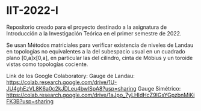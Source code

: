 # IIT-2022-I
Repositorio creado para el proyecto destinado a la asignatura de Introducción a la Investigación Teórica en el primer semestre de 2022.

Se usan Métodos matriciales para verificar existencia de niveles de Landau en topologías no equivalentes a la del subespacio usual en un cuadrado plano [0,a]x[0,a], en particular las del cilindro, cinta de Möbius y un toroide vistas como topologías cociente.

Link de los Google Colaboratory: Gauge de Landau: https://colab.research.google.com/drive/1U-JU4ghEzVL8K6a0c2kJDLeu4bwlSpA8?usp=sharing
                                 Gauge Simétrico: https://colab.research.google.com/drive/1aJpo_7yLHIdHcZ9IGsYGpzbnMiKiFK3B?usp=sharing

